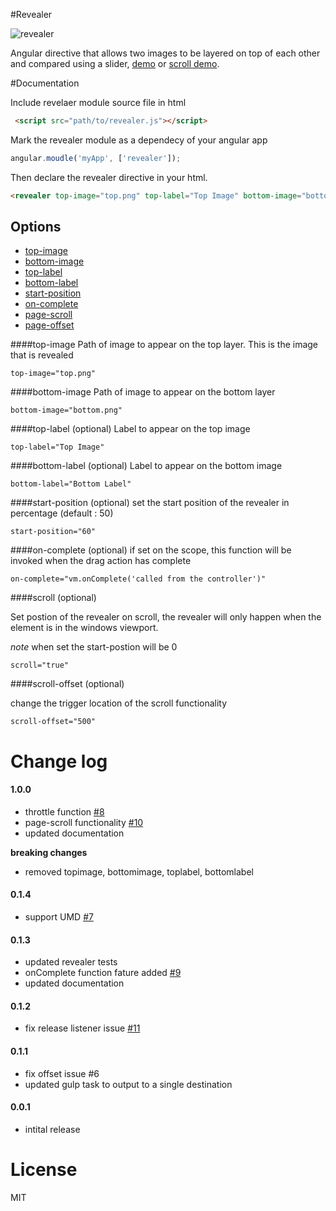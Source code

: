 #Revealer

![revealer](https://cloud.githubusercontent.com/assets/1556430/9289557/edcbd1c4-436c-11e5-8bb4-5de517ab6136.gif)

Angular directive that allows two images to be layered on top of each other and compared using a slider, [demo](http://httpete.com/revealer/) or [scroll demo](http://httpete.com/revealer/scroll).

#Documentation

Include revelaer module source file in html

```html
 <script src="path/to/revealer.js"></script>
```

Mark the revealer module as a dependecy of your angular app


```javascript
angular.moudle('myApp', ['revealer']);
```


Then declare the revealer directive in your html.

```html
<revealer top-image="top.png" top-label="Top Image" bottom-image="bottom.png" bottom-label="Bottom Label"></revealer>
```

## Options

* [top-image](#top-image)
* [bottom-image](#bottom-image)
* [top-label](#top-label-optional)
* [bottom-label](#bottom-label-optional)
* [start-position](#start-position-optional)
* [on-complete](#on-complete-optional)
* [page-scroll](#page-scroll-optional)
* [page-offset](#page-offset-optional)

####top-image
Path of image to appear on the top layer. This is the image that is revealed

````
top-image="top.png"
````

####bottom-image
Path of image to appear on the bottom layer

````
bottom-image="bottom.png"
````


####top-label (optional)
Label to appear on the top image

````
top-label="Top Image"
````


####bottom-label (optional)
Label to appear on the bottom image

````
bottom-label="Bottom Label"
````


####start-position (optional)
set the start position of the revealer in percentage (default : 50)

````
start-position="60"
````


####on-complete (optional)
if set on the scope, this function will be invoked when the drag action has complete

````
on-complete="vm.onComplete('called from the controller')"
````

####scroll (optional)

Set postion of the revealer on scroll, the revealer will only happen when the element is in the windows viewport.

*note* when set the start-postion will be 0

````
scroll="true"
````

####scroll-offset (optional)

change the trigger location of the scroll functionality

````
scroll-offset="500"
````

# Change log

#### 1.0.0
* throttle function [#8](/../../issues/8)
* page-scroll functionality [#10](/../../issues/10)
* updated documentation

**breaking changes**

* removed topimage, bottomimage, toplabel, bottomlabel

#### 0.1.4
* support UMD [#7](/../../issues/7)

#### 0.1.3
* updated revealer tests
* onComplete function fature added [#9](/../../issues/9)
* updated documentation

#### 0.1.2
* fix release listener issue [#11](/../../issues/11)

#### 0.1.1
* fix offset issue #6
* updated gulp task to output to a single destination

#### 0.0.1
* intital release

# License

MIT
